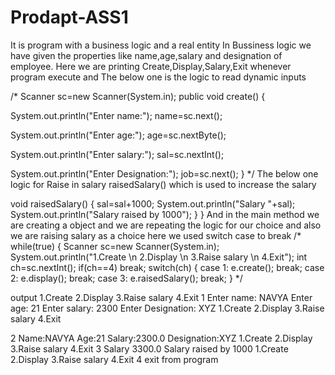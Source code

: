 # Prodapt-ASS1
It is program with a business logic and a real entity
In Bussiness logic we have given the properties like name,age,salary and designation of employee.
Here we are printing Create,Display,Salary,Exit whenever program execute and 
The below one is the logic to read  dynamic inputs

/*  Scanner sc=new Scanner(System.in);
public void create()
{

System.out.println("Enter name:");
name=sc.next();

System.out.println("Enter age:");
age=sc.nextByte();

System.out.println("Enter salary:");
sal=sc.nextInt();

System.out.println("Enter Designation:");
job=sc.next();
}  */
The below one logic for Raise in salary
raisedSalary() which is used to increase the salary 


void raisedSalary()
{
 sal=sal+1000;
System.out.println("Salary "+sal);
System.out.println("Salary raised by 1000");
}
}
And in the main method we  are creating a object and we are repeating the logic for our choice
and also we are raising salary
as a choice 
here we used switch case to break 
/*
while(true)
{
Scanner sc=new Scanner(System.in);
System.out.println("1.Create \n 2.Display \n 3.Raise salary \n 4.Exit");
int ch=sc.nextInt();
if(ch==4)
break;
switch(ch)
{
case 1: e.create();
        break;
case 2: e.display();
        break;
case 3: e.raisedSalary();
        break;
}
*/


output
1.Create
 2.Display
 3.Raise salary
 4.Exit
1
Enter name:
NAVYA
Enter age:
21
Enter salary:
2300
Enter Designation:
XYZ
1.Create
 2.Display
 3.Raise salary
 4.Exit


2
Name:NAVYA
Age:21
Salary:2300.0
Designation:XYZ
1.Create
 2.Display
 3.Raise salary
 4.Exit
3
Salary 3300.0
Salary raised by 1000
1.Create
 2.Display
 3.Raise salary
 4.Exit
4
exit from program


